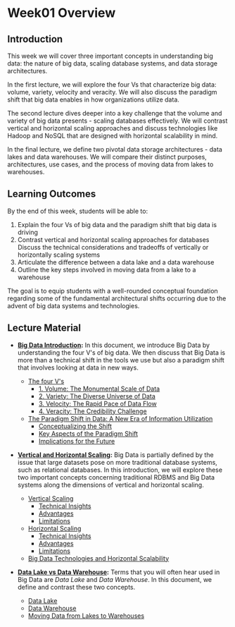 # Week01 Overview

## Introduction

This week we will cover three important concepts in understanding big data: the nature of big data, scaling database systems, and data storage architectures.

In the first lecture, we will explore the four Vs that characterize big data: volume, variety, velocity and veracity. We will also discuss the paradigm shift that big data enables in how organizations utilize data.

The second lecture dives deeper into a key challenge that the volume and variety of big data presents - scaling databases effectively. We will contrast vertical and horizontal scaling approaches and discuss technologies like Hadoop and NoSQL that are designed with horizontal scalability in mind.

In the final lecture, we define two pivotal data storage architectures - data lakes and data warehouses. We will compare their distinct purposes, architectures, use cases, and the process of moving data from lakes to warehouses.

## Learning Outcomes

By the end of this week, students will be able to:

1. Explain the four Vs of big data and the paradigm shift that big data is driving
2. Contrast vertical and horizontal scaling approaches for databases
Discuss the technical considerations and tradeoffs of vertically or horizontally scaling systems
3. Articulate the difference between a data lake and a data warehouse
4.  Outline the key steps involved in moving data from a lake to a warehouse

The goal is to equip students with a well-rounded conceptual foundation regarding some of the fundamental architectural shifts occurring due to the advent of big data systems and technologies.

## Lecture Material

- **[Big Data Introduction](1.big-data-intro.md):** In this document, we introduce Big Data by understanding the four V's of big data. We then discuss that Big Data is more than a technical shift in the tools we use but also a paradigm shift that involves looking at data in new ways.
  - [The four V's](1.big-data-intro.md#the-four-vs)
    - [1. Volume: The Monumental Scale of Data](1.big-data-intro.md#1-volume-the-monumental-scale-of-data)
    - [2. Variety: The Diverse Universe of Data](1.big-data-intro.md#2-variety-the-diverse-universe-of-data)
    - [3. Velocity: The Rapid Pace of Data Flow](1.big-data-intro.md#3-velocity-the-rapid-pace-of-data-flow)
    - [4. Veracity: The Credibility Challenge](1.big-data-intro.md#4-veracity-the-credibility-challenge)
  - [The Paradigm Shift in Data: A New Era of Information Utilization](1.big-data-intro.md#the-paradigm-shift-in-data-a-new-era-of-information-utilization)
    - [Conceptualizing the Shift](1.big-data-intro.md#conceptualizing-the-shift)
    - [Key Aspects of the Paradigm Shift](1.big-data-intro.md#key-aspects-of-the-paradigm-shift)
    - [Implications for the Future](1.big-data-intro.md#implications-for-the-future)

- **[Vertical and Horizontal Scaling](2.vertical-vs-horizontal-scaling.md):** Big Data is partially defined by the issue that large datasets pose on more traditional database systems, such as relational databases. In this introduction, we will explore these two important concepts concerning traditional RDBMS and Big Data systems along the dimensions of vertical and horizontal scaling.
    - [Vertical Scaling](#vertical-scaling)
      - [Technical Insights](#technical-insights)
      - [Advantages](#advantages)
      - [Limitations](#limitations)
  - [Horizontal Scaling](#horizontal-scaling)
    - [Technical Insights](#technical-insights-1)
    - [Advantages](#advantages-1)
    - [Limitations](#limitations-1)
  - [Big Data Technologies and Horizontal Scalability](#big-data-technologies-and-horizontal-scalability)

- **[Data Lake vs Data Warehouse](3.data-lake-vs-data-warehouse.md):** Terms that you will often hear used in Big Data are _Data Lake_ and _Data Warehouse_. In this document, we define and contrast these two concepts.
  - [Data Lake](#data-lake)
  - [Data Warehouse](#data-warehouse)
  - [Moving Data from Lakes to Warehouses](#moving-data-from-lakes-to-warehouses)

